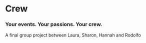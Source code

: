 # Crew 
### Your events. Your passions. Your crew.

A final group project between Laura, Sharon, Hannah and Rodolfo 

